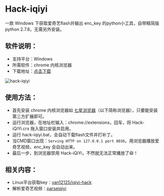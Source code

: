 # Hack-iqiyi
一款 Windows 下获取爱奇艺flash并输出 enc_key 的python小工具，自带精简版 python 2.7.8，无需另外安装。

## 软件说明：
* 支持平台：Windows
* 所需软件：chrome 内核浏览器
* 下载地址：[点击下载](https://github.com/xyuanmu/hack-iqiyi/archive/master.zip)

![hack-iqiyi](https://cloud.githubusercontent.com/assets/12442896/12503954/1223df2e-c114-11e5-8a4c-4e8205cb97d9.png)

## 使用方法：
* 首先安装 chrome 内核浏览器如 [七星浏览器](http://www.qixing123.com/)（以下简称浏览器），只要能安装第三方扩展即可。
* 运行浏览器，在地址栏输入：chrome://extensions，回车，将 Hack-iQiYi.crx 拖入窗口安装并启用。
* 运行 hack-iqiyi.bat，会自动下载flash文件并打补丁。
* 当CMD窗口出现：`Serving HTTP on 127.0.0.1 port 8036`，用浏览器播放爱奇艺视频，enc_key 会自动出来。
* 最后一步，到浏览器禁用 Hack-iQiYi，不然就无法正常播放了:smile:！

## 相关内容：
* Linux平台获取key：[yan12125/iqiyi-hack](https://github.com/yan12125/iqiyi-hack)
* 解析爱奇艺视频：[parseiqiyi](https://github.com/xyuanmu/parseiqiyi)